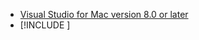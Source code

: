 ---
---
* [Visual Studio for Mac version 8.0 or later](https://visualstudio.microsoft.com/vs/mac/)
* [!INCLUDE [](~/includes/3.0-SDK.md)]
